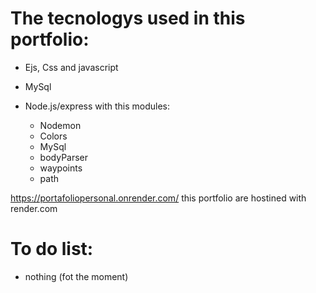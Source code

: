 # The tecnologys used in this portfolio:
- Ejs, Css and javascript
- MySql
- Node.js/express with this modules:

  - Nodemon
  - Colors
  - MySql
  - bodyParser
  - waypoints
  - path
  
 https://portafoliopersonal.onrender.com/
 this portfolio are hostined with render.com

# To do list:
- nothing (fot the moment)

 
  
